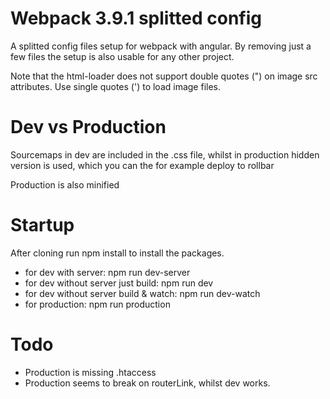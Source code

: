 # Webpack 3.9.1 splitted config #

A splitted config files setup for webpack with angular.
By removing just a few files the setup is also usable for any other project.

Note that the html-loader does not support double quotes (") on image src attributes. Use single quotes (') to load image files.

# Dev vs Production #
Sourcemaps in dev are included in the .css file, whilst in production hidden version is used, which you can the for example deploy to rollbar

Production is also minified

# Startup #
After cloning run npm install to install the packages.

* for dev with server: npm run dev-server
* for dev without server just build: npm run dev
* for dev without server build & watch: npm run dev-watch
* for production: npm run production

# Todo #
* Production is missing .htaccess
* Production seems to break on routerLink, whilst dev works.
